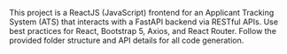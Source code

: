 <!-- Use this file to provide workspace-specific custom instructions to Copilot. For more details, visit https://code.visualstudio.com/docs/copilot/copilot-customization#_use-a-githubcopilotinstructionsmd-file -->

This project is a ReactJS (JavaScript) frontend for an Applicant Tracking System (ATS) that interacts with a FastAPI backend via RESTful APIs. Use best practices for React, Bootstrap 5, Axios, and React Router. Follow the provided folder structure and API details for all code generation.
